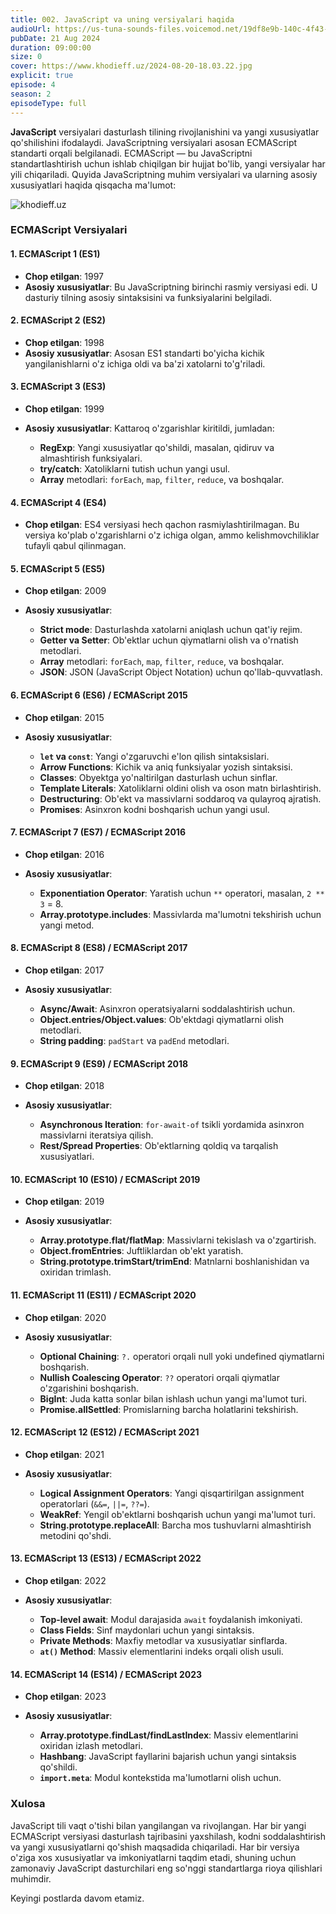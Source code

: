 ```yaml
---
title: 002. JavaScript va uning versiyalari haqida
audioUrl: https://us-tuna-sounds-files.voicemod.net/19df8e9b-140c-4f43-8c0e-09c162821765-1658350707858.mp3
pubDate: 21 Aug 2024
duration: 09:00:00
size: 0
cover: https://www.khodieff.uz/2024-08-20-18.03.22.jpg
explicit: true
episode: 4
season: 2
episodeType: full
---
```

**JavaScript** versiyalari dasturlash tilining rivojlanishini va yangi xususiyatlar qo'shilishini ifodalaydi. JavaScriptning versiyalari asosan ECMAScript standarti orqali belgilanadi. ECMAScript — bu JavaScriptni standartlashtirish uchun ishlab chiqilgan bir hujjat bo'lib, yangi versiyalar har yili chiqariladi. Quyida JavaScriptning muhim versiyalari va ularning asosiy xususiyatlari haqida qisqacha ma'lumot:

![khodieff.uz](https://miro.medium.com/v2/resize:fit:1200/1*FZqSnFinahk40hQWMr3_5g.png "khodieff.uz js versions")

### ECMAScript Versiyalari



#### 1. **ECMAScript 1 (ES1)**

* **Chop etilgan**: 1997
* **Asosiy xususiyatlar**: Bu JavaScriptning birinchi rasmiy versiyasi edi. U dasturiy tilning asosiy sintaksisini va funksiyalarini belgiladi.

#### 2. **ECMAScript 2 (ES2)**

* **Chop etilgan**: 1998
* **Asosiy xususiyatlar**: Asosan ES1 standarti bo'yicha kichik yangilanishlarni o'z ichiga oldi va ba'zi xatolarni to'g'riladi.

#### 3. **ECMAScript 3 (ES3)**

* **Chop etilgan**: 1999
* **Asosiy xususiyatlar**: Kattaroq o'zgarishlar kiritildi, jumladan:

  * **RegExp**: Yangi xususiyatlar qo'shildi, masalan, qidiruv va almashtirish funksiyalari.
  * **try/catch**: Xatoliklarni tutish uchun yangi usul.
  * **Array** metodlari: `forEach`, `map`, `filter`, `reduce`, va boshqalar.

#### 4. **ECMAScript 4 (ES4)**

* **Chop etilgan**: ES4 versiyasi hech qachon rasmiylashtirilmagan. Bu versiya ko'plab o'zgarishlarni o'z ichiga olgan, ammo kelishmovchiliklar tufayli qabul qilinmagan.

#### 5. **ECMAScript 5 (ES5)**

* **Chop etilgan**: 2009
* **Asosiy xususiyatlar**:

  * **Strict mode**: Dasturlashda xatolarni aniqlash uchun qat'iy rejim.
  * **Getter va Setter**: Ob'ektlar uchun qiymatlarni olish va o'rnatish metodlari.
  * **Array** metodlari: `forEach`, `map`, `filter`, `reduce`, va boshqalar.
  * **JSON**: JSON (JavaScript Object Notation) uchun qo'llab-quvvatlash.

#### 6. **ECMAScript 6 (ES6) / ECMAScript 2015**

* **Chop etilgan**: 2015
* **Asosiy xususiyatlar**:

  * **`let` va `const`**: Yangi o'zgaruvchi e'lon qilish sintaksislari.
  * **Arrow Functions**: Kichik va aniq funksiyalar yozish sintaksisi.
  * **Classes**: Obyektga yo'naltirilgan dasturlash uchun sinflar.
  * **Template Literals**: Xatoliklarni oldini olish va oson matn birlashtirish.
  * **Destructuring**: Ob'ekt va massivlarni soddaroq va qulayroq ajratish.
  * **Promises**: Asinxron kodni boshqarish uchun yangi usul.

#### 7. **ECMAScript 7 (ES7) / ECMAScript 2016**

* **Chop etilgan**: 2016
* **Asosiy xususiyatlar**:

  * **Exponentiation Operator**: Yaratish uchun `**` operatori, masalan, `2 ** 3` = 8.
  * **Array.prototype.includes**: Massivlarda ma'lumotni tekshirish uchun yangi metod.

#### 8. **ECMAScript 8 (ES8) / ECMAScript 2017**

* **Chop etilgan**: 2017
* **Asosiy xususiyatlar**:

  * **Async/Await**: Asinxron operatsiyalarni soddalashtirish uchun.
  * **Object.entries/Object.values**: Ob'ektdagi qiymatlarni olish metodlari.
  * **String padding**: `padStart` va `padEnd` metodlari.

#### 9. **ECMAScript 9 (ES9) / ECMAScript 2018**

* **Chop etilgan**: 2018
* **Asosiy xususiyatlar**:

  * **Asynchronous Iteration**: `for-await-of` tsikli yordamida asinxron massivlarni iteratsiya qilish.
  * **Rest/Spread Properties**: Ob'ektlarning qoldiq va tarqalish xususiyatlari.

#### 10. **ECMAScript 10 (ES10) / ECMAScript 2019**

* **Chop etilgan**: 2019
* **Asosiy xususiyatlar**:

  * **Array.prototype.flat/flatMap**: Massivlarni tekislash va o'zgartirish.
  * **Object.fromEntries**: Juftliklardan ob'ekt yaratish.
  * **String.prototype.trimStart/trimEnd**: Matnlarni boshlanishidan va oxiridan trimlash.

#### 11. **ECMAScript 11 (ES11) / ECMAScript 2020**

* **Chop etilgan**: 2020
* **Asosiy xususiyatlar**:

  * **Optional Chaining**: `?.` operatori orqali null yoki undefined qiymatlarni boshqarish.
  * **Nullish Coalescing Operator**: `??` operatori orqali qiymatlar o'zgarishini boshqarish.
  * **BigInt**: Juda katta sonlar bilan ishlash uchun yangi ma'lumot turi.
  * **Promise.allSettled**: Promislarning barcha holatlarini tekshirish.

#### 12. **ECMAScript 12 (ES12) / ECMAScript 2021**

* **Chop etilgan**: 2021
* **Asosiy xususiyatlar**:

  * **Logical Assignment Operators**: Yangi qisqartirilgan assignment operatorlari (`&&=`, `||=`, `??=`).
  * **WeakRef**: Yengil ob'ektlarni boshqarish uchun yangi ma'lumot turi.
  * **String.prototype.replaceAll**: Barcha mos tushuvlarni almashtirish metodini qo'shdi.

#### 13. **ECMAScript 13 (ES13) / ECMAScript 2022**

* **Chop etilgan**: 2022
* **Asosiy xususiyatlar**:

  * **Top-level await**: Modul darajasida `await` foydalanish imkoniyati.
  * **Class Fields**: Sinf maydonlari uchun yangi sintaksis.
  * **Private Methods**: Maxfiy metodlar va xususiyatlar sinflarda.
  * **`at()` Method**: Massiv elementlarini indeks orqali olish usuli.

#### 14. **ECMAScript 14 (ES14) / ECMAScript 2023**

* **Chop etilgan**: 2023
* **Asosiy xususiyatlar**:

  * **Array.prototype.findLast/findLastIndex**: Massiv elementlarini oxiridan izlash metodlari.
  * **Hashbang**: JavaScript fayllarini bajarish uchun yangi sintaksis qo'shildi.
  * **`import.meta`**: Modul kontekstida ma'lumotlarni olish uchun.

### Xulosa



JavaScript tili vaqt o'tishi bilan yangilangan va rivojlangan. Har bir yangi ECMAScript versiyasi dasturlash tajribasini yaxshilash, kodni soddalashtirish va yangi xususiyatlarni qo'shish maqsadida chiqariladi. Har bir versiya o'ziga xos xususiyatlar va imkoniyatlarni taqdim etadi, shuning uchun zamonaviy JavaScript dasturchilari eng so'nggi standartlarga rioya qilishlari muhimdir.



Keyingi postlarda davom etamiz.